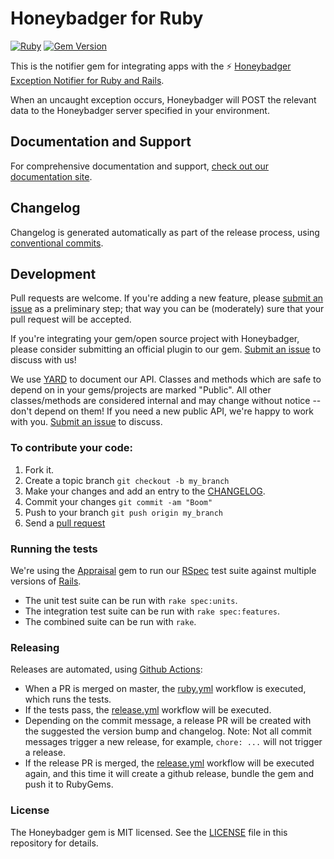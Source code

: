 # Honeybadger for Ruby

[![Ruby](https://github.com/honeybadger-io/honeybadger-ruby/actions/workflows/ruby.yml/badge.svg)](https://github.com/honeybadger-io/honeybadger-ruby/actions/workflows/ruby.yml)
[![Gem Version](https://badge.fury.io/rb/honeybadger.svg)](http://badge.fury.io/rb/honeybadger)

This is the notifier gem for integrating apps with the :zap: [Honeybadger Exception Notifier for Ruby and Rails](https://www.honeybadger.io).

When an uncaught exception occurs, Honeybadger will POST the relevant data to the Honeybadger server specified in your environment.

## Documentation and Support

For comprehensive documentation and support, [check out our documentation site](https://docs.honeybadger.io/lib/ruby/).

## Changelog

Changelog is generated automatically as part of the release process, using
[conventional commits](https://www.conventionalcommits.org/).

## Development

Pull requests are welcome. If you're adding a new feature, please [submit an issue](https://github.com/honeybadger-io/honeybadger-ruby/issues/new) as a preliminary step; that way you can be (moderately) sure that your pull request will be accepted.

If you're integrating your gem/open source project with Honeybadger, please consider submitting an official plugin to our gem. [Submit an issue](https://github.com/honeybadger-io/honeybadger-ruby/issues/new) to discuss with us!

We use [YARD](https://yardoc.org/) to document our API. Classes and methods which are safe to depend on in your gems/projects are marked "Public". All other classes/methods are considered internal and may change without notice -- don't depend on them! If you need a new public API, we're happy to work with you. [Submit an issue](https://github.com/honeybadger-io/honeybadger-ruby/issues/new) to discuss.

### To contribute your code:

1. Fork it.
2. Create a topic branch `git checkout -b my_branch`
3. Make your changes and add an entry to the [CHANGELOG](CHANGELOG.md).
4. Commit your changes `git commit -am "Boom"`
5. Push to your branch `git push origin my_branch`
6. Send a [pull request](https://github.com/honeybadger-io/honeybadger-ruby/pulls)

### Running the tests

We're using the [Appraisal](https://github.com/thoughtbot/appraisal) gem to run
our [RSpec](https://www.relishapp.com/rspec/) test suite against multiple
versions of [Rails](http://rubyonrails.org/).

* The unit test suite can be run with `rake spec:units`.
* The integration test suite can be run with `rake spec:features`.
* The combined suite can be run with `rake`.

### Releasing

Releases are automated, using [Github Actions](.github/workflows/release.yml):
- When a PR is merged on master, the [ruby.yml](.github/workflows/ruby.yml) workflow is executed, which runs the tests.
- If the tests pass, the [release.yml](.github/workflows/release.yml) workflow will be executed.
- Depending on the commit message, a release PR will be created with the suggested the version bump and changelog.
  Note: Not all commit messages trigger a new release, for example, `chore: ...` will not trigger a release.
- If the release PR is merged, the [release.yml](.github/workflows/release.yml) workflow will be executed again, and this time it will create a github release, bundle the gem and push it to RubyGems.

### License

The Honeybadger gem is MIT licensed. See the [LICENSE](https://raw.github.com/honeybadger-io/honeybadger-ruby/master/LICENSE) file in this repository for details.
